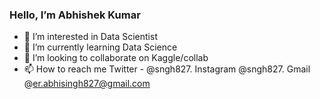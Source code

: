 ### Hello, I’m Abhishek Kumar


- 👀 I’m interested in Data Scientist
- 🌱 I’m currently learning Data Science
- 💞️ I’m looking to collaborate on Kaggle/collab
- 📫 How to reach me Twitter - @sngh827. Instagram @sngh827. Gmail @er.abhisingh827@gmail.com

<!---
singhraj827/singhraj827 is a ✨ special ✨ repository because its `README.md` (this file) appears on your GitHub profile.
You can click the Preview link to take a look at your changes.
--->
